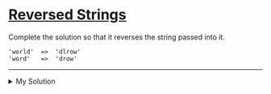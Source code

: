 # [Reversed Strings](https://www.codewars.com/kata/5168bb5dfe9a00b126000018)

Complete the solution so that it reverses the string passed into it.

```
'world'  =>  'dlrow'
'word'   =>  'drow'
```

---

<details><summary>My Solution</summary>

```js
function solution(str) {
  return [...str].reverse().join('')
}
```

</details>
